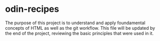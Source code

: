 # odin-recipes
The purpose of this project is to understand and apply
foundamental concepts of HTML as well as the git workflow.
This file will be updated by the end of the project, reviewing
the basic principles that were used in it.